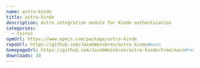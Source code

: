 ```yaml
---
name: astro-kinde
title: astro-kinde
description: Astro integration module for Kinde authentication
categories:
  - css+ui
npmUrl: https://www.npmjs.com/package/astro-kinde
repoUrl: https://github.com/JacobWeinbren/astro-kinde#main
homepageUrl: https://github.com/JacobWeinbren/astro-kinde/tree/main#readme
downloads: 38
---
```

